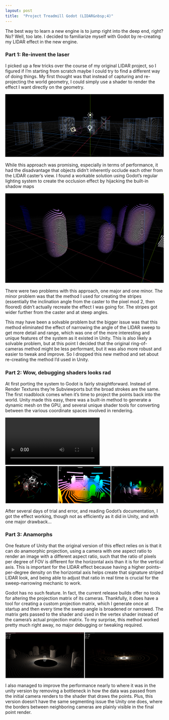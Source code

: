 ```yaml
---
layout: post
title:  "Project Treadmill Godot (LIDAR&nbsp;4)"
---
```


<p>The best way to learn a new engine is to jump right into the deep end, right? No? Well, too late. I decided to familiarize myself with Godot by re-creating my LIDAR effect in the new engine.</p>
<h3 id="part-1-re-invent-the-laser">Part 1: Re-invent the laser</h3>
<p>I picked up a few tricks over the course of my original LIDAR project, so I figured if I’m starting from scratch maybe I could try to find a different way of doing things. My first thought was that instead of capturing and re-projecting the world geometry, I could simply use a shader to render the effect I want directly on the geometry.</p>
<img class="easy-image" src="\images\blog images\LIDAR4-1.png">
<p>While this approach was promising, especially in terms of performance, it had the disadvantage that objects didn’t inherently occlude each other from the LIDAR caster’s view. I found a workable solution using Godot’s regular lighting system to create the occlusion effect by hijacking the built-in shadow maps</p>
<img class="easy-image" src="\images\blog images\LIDAR4-2.png">
<p>There were two problems with this approach, one major and one minor. The minor problem was that the method I used for creating the stripes (essentially the inclination angle from the caster to the pixel mod 2, then floored) didn’t actually recreate the effect I was going for. The stripes got wider further from the caster and at steep angles.</p>
<p>This may have been a solvable problem but the bigger issue was that this method eliminated the effect of narrowing the angle of the LIDAR sweep to get more detail and range, which was one of the more interesting and unique features of the system as it existed in Unity. This is also likely a solvable problem, but at this point I decided that the original ring-of-cameras method might be less performant, but it was also more robust and easier to tweak and improve. So I dropped this new method and set about re-creating the method I’d used in Unity.</p>
<h3 id="part-2-wow-debugging-shaders-looks-rad">Part 2: Wow, debugging shaders looks rad</h3>
<p>At first porting the system to Godot is fairly straightforward. Instead of Render Textures they’re Subviewports but the broad strokes are the same. The first roadblock comes when it’s time to project the points back into the world. Unity made this easy, there was a built-in method to generate a dynamic mesh on the GPU, and several unique shader tools for converting between the various coordinate spaces involved in rendering.</p>
<video controls>
    <source src="\images\blog videos\LIDAR4-V.mp4">
</video>
<div width="100%" style="display: flex;">
    <img src="\images\blog images\LIDAR4-3-1.png" style="min-width: 0; padding: 1pt;">
    <img src="\images\blog images\LIDAR4-3-2.png" style="min-width: 0; padding: 1pt;">
    <img src="\images\blog images\LIDAR4-3-3.png" style="min-width: 0; padding: 1pt;">
</div>
<p>After several days of trial and error, and reading Godot’s documentation, I got the effect working, though not as efficiently as it did in Unity, and with one major drawback…</p>
<h3 id="part-3-anamorphs">Part 3: Anamorphs</h3>
<p>One feature of Unity that the original version of this effect relies on is that it can do anamorphic projection, using a camera with one aspect ratio to render an image with a different aspect ratio, such that the ratio of pixels per degree of FOV is different for the horizontal axis than it is for the vertical axis. This is important for the LIDAR effect because having a higher points-per-degree density on the horizontal axis helps create that signature striped LIDAR look, and being able to adjust that ratio in real time is crucial for the sweep-narrowing mechanic to work.</p>
<p>Godot has no such feature. In fact, the current release builds offer no tools for altering the projection matrix of its cameras. Thankfully, it does have a tool for creating a custom projection matrix, which I generate once at startup and then every time the sweep angle is broadened or narrowed. The matrix gets passed to the shader and used in the vertex shader instead of the camera’s actual projection matrix. To my surprise, this method worked pretty much right away, no major debugging or tweaking required.</p>
<div width="100%" style="display: flex;">
    <img src="\images\blog images\LIDAR4-4-1.png" style="min-width: 0; padding: 1pt;">
    <img src="\images\blog images\LIDAR4-4-2.png" style="min-width: 0; padding: 1pt;">
</div>
<p>I also managed to improve the performance nearly to where it was in the unity version by removing a bottleneck in how the data was passed from the initial camera renders to the shader that draws the points. Plus, this version doesn’t have the same segmenting issue the Unity one does, where the borders between neighboring cameras are plainly visible in the final point render.</p>


